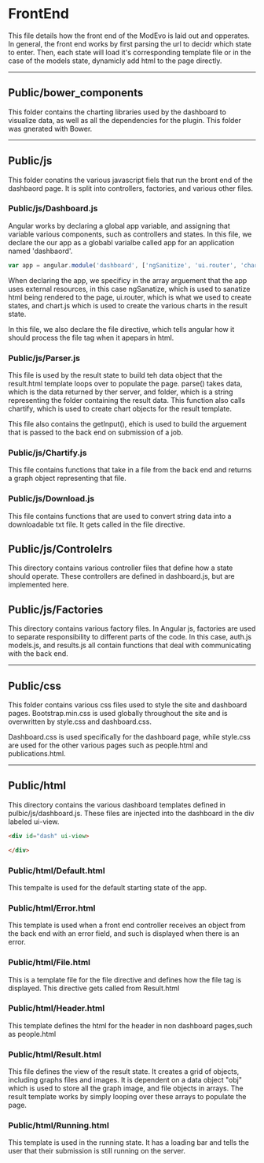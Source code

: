 # FrontEnd

This file details how the front end of the ModEvo is laid out and opperates. In general, the front end works by first parsing the url to decidr which state to enter. Then, each state will load it's corresponding template file or in the case of the models state, dynamicly add html to the page directly.

---
## Public/bower_components

This folder contains the charting libraries used by the dashboard to visualize data, as well as all the dependencies for the plugin. This folder was gnerated with Bower.

---

## Public/js

This folder conatins the various javascript fiels that run the bront end of the dashbaord page. It is split into controllers, factories, and various other files.

### Public/js/Dashboard.js

Angular works by declaring a global app variable, and assigning that variable various components, such as controllers and states. In this file, we declare the our app as a globabl varialbe called app for an application named 'dashbaord'.
```javascript
var app = angular.module('dashboard', ['ngSanitize', 'ui.router', 'chart.js']);
```
When declaring the app, we specificy in the array arguement that the app uses external resources, in this case ngSanatize, which is used to sanatize html being rendered to the page, ui.router, which is what we used to create states, and chart.js which is used to create the various charts in the result state.

In this file, we also declare the file directive, which tells angular how it should process the file tag when it apepars in html.

### Public/js/Parser.js

This file is used by the result state to build teh data object that the result.html template loops over to populate the page. parse() takes data, which is the data returned by ther server, and folder, which is a string representing the folder containing the result data. This function also calls chartify, which is used to create chart objects for the result template.

This file also contains the getInput(), ehich is used to build the arguement that is passed to the back end on submission of a job.

### Public/js/Chartify.js

This file contains functions that take in a file from the back end and returns a graph object representing that file.

### Public/js/Download.js

This file contains functions that are used to convert string data into a downloadable txt file. It gets called in the file directive.

## Public/js/Controlelrs

This directory contains various controller files that define how a state should operate. These controllers are defined in dashboard.js, but are implemented here.

## Public/js/Factories

This directory contains various factory files. In Angular js, factories are used to separate responsibility to different parts of the code. In this case, auth.js models.js, and results.js all contain functions that deal with communicating with the back end.

---

## Public/css

This folder contains various css files used to style the site and dashboard pages. Bootstrap.min.css is used globally throughout the site and is overwritten by style.css and dashboard.css.

Dashboard.css is used specifically for the dashboard page, while style.css are used for the other various pages such as people.html and publications.html.

---

## Public/html

This directory contains the various dashboard templates defined in pulbic/js/dashboard.js. These files are injected into the dashboard in the div labeled ui-view.

```html
<div id="dash" ui-view>

</div>
```

### Public/html/Default.html
This tempalte is used for the default starting state of the app.

### Public/html/Error.html
This template is used when a front end controller receives an object from the back end with an error field, and such is displayed when there is an error.

### Public/html/File.html
This is a template file for the file directive and defines how the file tag is displayed. This directive gets called from Result.html

### Public/html/Header.html
This template defines the html for the header in non dashboard pages,such as people.html

### Public/html/Result.html
This file defines the view of the result state. It creates a grid of objects, including graphs files and images. It is dependent on a data object "obj" which is used to store all the graph image, and file objects in arrays. The result template works by simply looping over these arrays to populate the page.

### Public/html/Running.html
This template is used in the running state. It has a loading bar and tells the user that their submission is still running on the server.

